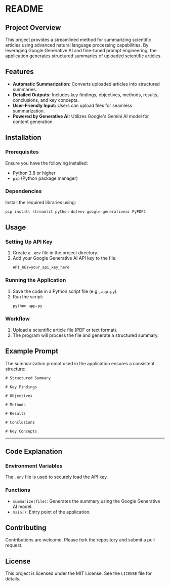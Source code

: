 # README

## Project Overview

This project provides a streamlined method for summarizing scientific articles using advanced natural language processing capabilities. By leveraging Google Generative AI and fine-tuned prompt engineering, the application generates structured summaries of uploaded scientific articles.



## Features

- **Automatic Summarization:** Converts uploaded articles into structured summaries.
- **Detailed Outputs:** Includes key findings, objectives, methods, results, conclusions, and key concepts.
- **User-Friendly Input:** Users can upload files for seamless summarization.
- **Powered by Generative AI:** Utilizes Google's Gemini AI model for content generation.



## Installation

### Prerequisites
Ensure you have the following installed:
- Python 3.8 or higher
- `pip` (Python package manager)

### Dependencies
Install the required libraries using:
```bash
pip install streamlit python-dotenv google-generativeai PyPDF2
```



## Usage

### Setting Up API Key
1. Create a `.env` file in the project directory.
2. Add your Google Generative AI API key to the file:
   ```plaintext
   API_KEY=your_api_key_here
   ```

### Running the Application
1. Save the code in a Python script file (e.g., `app.py`).
2. Run the script:
   ```bash
   python app.py
   ```

### Workflow
1. Upload a scientific article file (PDF or text format).
2. The program will process the file and generate a structured summary.


## Example Prompt

The summarization prompt used in the application ensures a consistent structure:
```
# Structured Summary

# Key Findings

# Objectives

# Methods

# Results

# Conclusions

# Key Concepts
```

---

## Code Explanation

### Environment Variables
The `.env` file is used to securely load the API key.

### Functions
- `summarize(file)`: Generates the summary using the Google Generative AI model.
- `main()`: Entry point of the application.



## Contributing
Contributions are welcome. Please fork the repository and submit a pull request.



## License
This project is licensed under the MIT License. See the `LICENSE` file for details.

